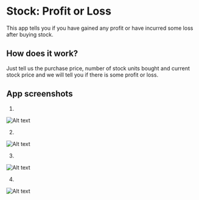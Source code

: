 # Stock: Profit or Loss

This app tells you if you have gained any profit or have incurred some loss after buying stock.

## How does it work?
Just tell us the purchase price, number of stock units bought and current stock price and we will tell you if there is some profit or loss.

## App screenshots

1.
![Alt text](https://i.imgur.com/7syEQd0.png?raw=true "Title")

2.
![Alt text](https://i.imgur.com/pYF9S7W.png?raw=true "Title")

3.
![Alt text](https://i.imgur.com/CEg2sW6.png?raw=true "Title")

4.
![Alt text](https://i.imgur.com/Q9OSrht.png?raw=true "Title")

